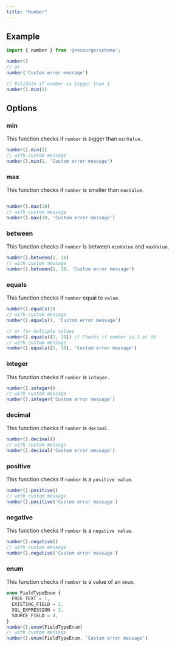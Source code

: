 ```yaml
---
title: "Number"
---
```


## Example

```javascript
import { number } from '@resourge/schema';

number()
// or
number('Custom error message')

// Validate if number is bigger than 1
number().min(1)
```

## Options

### min

This function checks if `number` is bigger than `minValue`.

```javascript
number().min(1)
// with custom message
number().min(1, 'Custom error message')
```

### max

This function checks if `number` is smaller than `maxValue`.

```javascript

number().max(10)
// with custom message
number().max(10, 'Custom error message')
```

### between

This function checks if `number` is between `minValue` and `maxValue`.

```javascript
number().between(1, 10)
// with custom message
number().between(1, 10, 'Custom error message')
```

### equals

This function checks if `number` equal to `value`.

```javascript
number().equals(1)
// with custom message
number().equals(1, 'Custom error message')

// or for multiple values
number().equals([1, 10]) // Checks if number is 1 or 10
// with custom message
number().equals([1, 10], 'Custom error message')
```

### integer

This function checks if `number` is `integer`.

```javascript
number().integer()
// with custom message
number().integer('Custom error message')
```

### decimal

This function checks if `number` is `decimal`.

```javascript
number().decimal()
// with custom message
number().decimal('Custom error message')
```

### positive

This function checks if `number` is a `positive value`.

```javascript
number().positive()
// with custom message
number().positive('Custom error message')
```

### negative

This function checks if `number` is a `negative value`.

```javascript
number().negative()
// with custom message
number().negative('Custom error message')
```

### enum

This function checks if `number` is a value of an `enum`.

```javascript
enum FieldTypeEnum {
  FREE_TEXT = 1,
  EXISTING_FIELD = 2,
  SQL_EXPRESSION = 3,
  SOURCE_FIELD = 4,
}
number().enum(FieldTypeEnum)
// with custom message
number().enum(FieldTypeEnum, 'Custom error message')
```